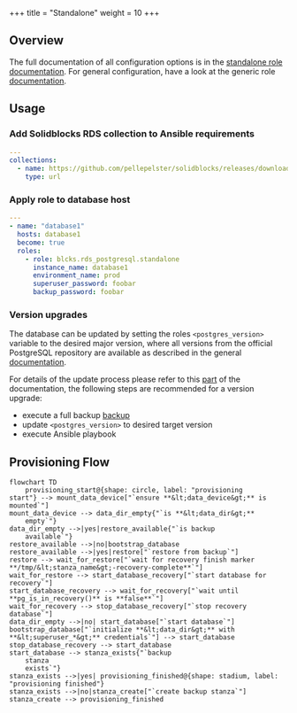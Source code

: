 +++
title = "Standalone"
weight = 10
+++

## Overview

The full documentation of all configuration options is in the [standalone role documentation](rds_postgresql/standalone). For general configuration, have a look at the generic role [documentation](rds/ansible).

## Usage

### Add Solidblocks RDS collection to Ansible requirements

```yaml
---
collections:
  - name: https://github.com/pellepelster/solidblocks/releases/download/{{% env "SOLIDBLOCKS_VERSION" %}}/blcks-rds_postgresql-{{% env "SOLIDBLOCKS_VERSION_RAW" %}}.tar.gz
    type: url
```

### Apply role to database host
```yaml
---
- name: "database1"
  hosts: database1
  become: true
  roles:
    - role: blcks.rds_postgresql.standalone
      instance_name: database1
      environment_name: prod
      superuser_password: foobar
      backup_password: foobar
```

### Version upgrades

The database can be updated by setting the roles `<postgres_version>` variable to the desired major version, where all versions from the official PostgreSQL repository are available as described in the general [documentation](../#packages). 


For details of the update process please refer to this [part](../#version-upgrades) of the documentation, the following steps are recommended for a version upgrade:

* execute a full backup [backup](../runbooks/general/#trigger-full-backup)
* update `<postgres_version>` to desired target version
* execute Ansible playbook


## Provisioning Flow

```mermaid
flowchart TD
    provisioning_start@{shape: circle, label: "provisioning
start"} --> mount_data_device["`ensure **&lt;data_device&gt;** is mounted`"]
mount_data_device --> data_dir_empty{"`is **&lt;data_dir&gt;** 
    empty`"}
data_dir_empty -->|yes|restore_available{"`is backup 
    available`"}
restore_available -->|no|bootstrap_database
restore_available -->|yes|restore["`restore from backup`"]
restore --> wait_for_restore["`wait for recovery finish marker **/tmp/&lt;stanza_name&gt;-recovery-complete**`"]
wait_for_restore --> start_database_recovery["`start database for recovery`"]
start_database_recovery --> wait_for_recovery["`wait until **pg_is_in_recovery()** is **false**`"]
wait_for_recovery --> stop_database_recovery["`stop recovery database`"]
data_dir_empty -->|no| start_database["`start database`"]
bootstrap_database["`initialize **&lt;data_dir&gt;** with **&lt;superuser_*&gt;** credentials`"] --> start_database
stop_database_recovery --> start_database
start_database --> stanza_exists{"`backup
    stanza
    exists`"}
stanza_exists -->|yes| provisioning_finished@{shape: stadium, label: "provisioning finished"}
stanza_exists -->|no|stanza_create["`create backup stanza`"]
stanza_create --> provisioning_finished

```